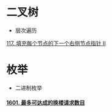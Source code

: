 # 二叉树

- 层次遍历

[117. 填充每个节点的下一个右侧节点指针 II](https://leetcode-cn.com/problems/populating-next-right-pointers-in-each-node-ii/)

# 枚举

- 二进制枚举

#### [1601. 最多可达成的换楼请求数目](https://leetcode-cn.com/problems/maximum-number-of-achievable-transfer-requests/)

